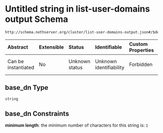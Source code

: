 # Untitled string in list-user-domains output Schema

```txt
http://schema.nethserver.org/cluster/list-user-domains-output.json#/$defs/additional-properties-of-ldap/properties/base_dn
```



| Abstract            | Extensible | Status         | Identifiable            | Custom Properties | Additional Properties | Access Restrictions | Defined In                                                                                      |
| :------------------ | :--------- | :------------- | :---------------------- | :---------------- | :-------------------- | :------------------ | :---------------------------------------------------------------------------------------------- |
| Can be instantiated | No         | Unknown status | Unknown identifiability | Forbidden         | Allowed               | none                | [list-user-domains-output.json\*](cluster/list-user-domains-output.json "open original schema") |

## base\_dn Type

`string`

## base\_dn Constraints

**minimum length**: the minimum number of characters for this string is: `1`
